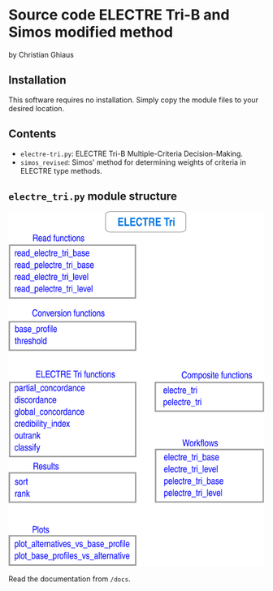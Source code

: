 # Source code ELECTRE Tri-B and Simos modified method

by Christian Ghiaus

## Installation

This software requires no installation. Simply copy the module files to your desired location.

## Contents

- `electre-tri.py`: ELECTRE Tri-B Multiple-Criteria Decision-Making.
- `simos_revised`: Simos' method for determining weights of criteria in ELECTRE type methods.

## `electre_tri.py` module structure

![Documentation](../figs/ELECTRE_Tri_structure.svg)


Read the documentation from `/docs`.
